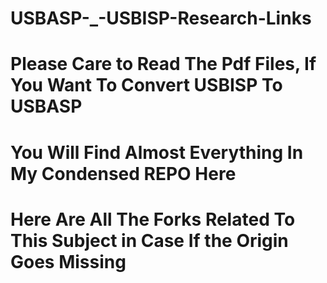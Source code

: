 # USBASP-_-USBISP-Research-Links
# Please Care to Read The Pdf Files, If You Want To Convert USBISP To USBASP
# You Will Find Almost Everything In My Condensed REPO Here
# Here Are All The Forks Related To This Subject in Case If the Origin Goes Missing

